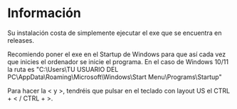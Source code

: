 <h1>Información</h1>

Su instalación costa de simplemente ejecutar el exe que se encuentra en releases.

Recomiendo poner el exe en el Startup de Windows para que así cada vez que inicies el ordenador se inicie el programa. En el caso de Windows 10/11 la ruta es "C:\Users\TU USUARIO DEL PC\AppData\Roaming\Microsoft\Windows\Start Menu\Programs\Startup"

Para hacer la < y >, tendréis que pulsar en el teclado con layout US el CTRL + < / CTRL + >.
